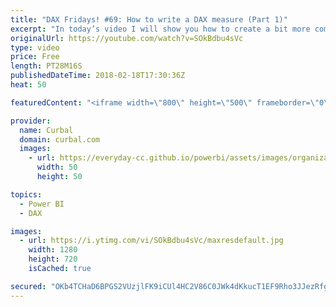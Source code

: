 ```yaml
---
title: "DAX Fridays! #69: How to write a DAX measure (Part 1)"
excerpt: "In today’s video I will show you how to create a bit more complex calculation using DAX. We will calculate the average number of categories per customers.   Here in Part one, we will calculate it using Summarize, and then summarize and addcolumns and finally, summarize and addcolumns and calculate to"
originalUrl: https://youtube.com/watch?v=SOkBdbu4sVc
type: video
price: Free
length: PT28M16S
publishedDateTime: 2018-02-18T17:30:36Z
heat: 50

featuredContent: "<iframe width=\"800\" height=\"500\" frameborder=\"0\" src=\"https://www.youtube.com/embed/SOkBdbu4sVc\" allow=\"accelerometer; autoplay; encrypted-media; gyroscope; picture-in-picture\" allowfullscreen></iframe>"

provider:
  name: Curbal
  domain: curbal.com
  images:
    - url: https://everyday-cc.github.io/powerbi/assets/images/organizations/curbal.com-50x50.jpg
      width: 50
      height: 50

topics:
  - Power BI
  - DAX

images:
  - url: https://i.ytimg.com/vi/SOkBdbu4sVc/maxresdefault.jpg
    width: 1280
    height: 720
    isCached: true

secured: "OKb4TCHaD6BPGS2VUzjlFK9iCUl4HC2V86C0JWk4dKkucT1EF9Rho3JJezRfgblm71MHFG1bCGRyZ9SkWgB+r4PEz7qJhGGZv1npwsdgsYZJ5BoVX8JigJ64Pk6+H/FqeSEpOiWfMLnUEivm5QJBLYMq+hIvRzWdX1f3uu1yo7B6aLnmFUQ1VOFTGqhS8fOxtqm3P8/w5EbCAZkH/j9xd2ufZCj5Ltu8V4VmltBCGOwTIA5RJBHSYJb5ghjHWRJjNKMKksQUU9bytt3wK8ngJADT7BDlmeHhJf8bUQ8HueY3cJyn0CiPJ925GB+oDKljfXMU23ejjZZMDFXciUoHdihSNKmOVy4D4c4GrGqJYu1mHwW53Rz/STEPP79IM63PYD4kmojVkrCGsG7EC7w1tfNwt3dpMhXXVij/TzZxt8k=;io/jn0eHf1emZw+SmjsxUQ=="
---
```


